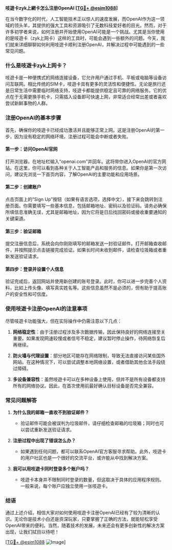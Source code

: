**吱遊卡zyk上網卡怎么注册OpenAI [[TG💪+ @esim1088](https://t.me/s/esim1088)]**

在当今数字化的时代，人工智能技术正以惊人的速度发展，而OpenAI作为这一领域的领头羊，其提供的强大工具和资源吸引了无数科技爱好者的目光。然而，对于许多初学者来说，如何注册并开始使用OpenAI可能是一个挑战。尤其是当你使用的是吱遊卡（zyk上网卡）这样的工具时，可能会遇到一些额外的问题。今天，我们就来详细聊聊如何利用吱遊卡顺利注册OpenAI，并解决过程中可能遇到的一些常见问题。

### 什么是吱遊卡zyk上网卡？

吱遊卡是一种便携式的网络连接设备，它允许用户通过手机、平板或电脑等设备访问互联网。相比传统的SIM卡，吱遊卡具有更多的灵活性和便捷性。无论是旅行还是日常生活中需要临时网络支持，吱遊卡都能提供稳定且可靠的网络服务。它的优点在于无需更换手机卡，只需插入设备即可快速上网，非常适合经常出差或者喜欢尝试新鲜事物的人群。

### 注册OpenAI的基本步骤

首先，确保你的吱遊卡已经成功激活并且能够正常上网。这是注册OpenAI的第一步，因为没有稳定的网络环境，注册过程可能会中断或者失败。

#### 第一步：访问OpenAI官网

打开浏览器，在地址栏输入“openai.com”并回车。这将带你进入OpenAI的官方网站。在这里，你可以看到各种关于人工智能产品和服务的信息。如果你是第一次访问，建议先浏览一下首页内容，了解OpenAI的主要功能和应用场景。

#### 第二步：创建账户

点击页面上的“Sign Up”按钮（如果有语言选项，选择中文），接下来会跳转到注册页面。你需要填写一些基本信息，包括邮箱地址、密码以及验证码。请务必确保所填信息准确无误，尤其是邮箱地址，因为它将是日后找回密码或接收重要通知的关键渠道。

#### 第三步：验证邮箱

提交注册信息后，系统会向你刚刚填写的邮箱发送一封验证邮件。打开邮箱查收邮件，并按照提示点击链接完成验证。如果长时间未收到邮件，请检查垃圾箱或者重新发送验证请求。

#### 第四步：登录并设置个人信息

验证完成后，返回网站并使用新创建的账号登录。此时，你可以进一步完善个人资料，比如上传头像、填写真实姓名等。这些信息虽然不是必须的，但有助于提高账户的安全性和可信度。

### 使用吱遊卡注册OpenAI的注意事项

尽管吱遊卡功能强大，但在实际操作中仍需注意以下几点：

1. **网络稳定性**：由于注册过程涉及多次数据传输，因此保持良好的网络连接至关重要。如果发现网速较慢或者信号不稳定，建议暂时停止操作，待网络恢复后再继续。
   
2. **防火墙与代理设置**：部分地区可能存在网络限制，导致无法直接访问某些国外网站。在这种情况下，可以尝试调整本地网络设置，或者借助其他合法手段绕过障碍。

3. **多设备兼容性**：虽然吱遊卡可以在多种设备上使用，但并不是所有设备都支持所有的网络协议。因此，在首次使用前最好确认目标设备是否完全兼容。

### 常见问题解答

1. **为什么我的邮箱一直收不到验证邮件？**
   - 验证邮件可能会被误判为垃圾邮件，请仔细检查邮箱的垃圾箱；同时也可以尝试重新发送验证请求。

2. **注册过程中出现了错误怎么办？**
   - 如果遇到任何问题，都可以联系OpenAI官方客服寻求帮助。此外，吱遊卡的用户社区也是一个很好的交流平台，或许能从中找到解决方案。

3. **我可以用吱遊卡同时登录多个账户吗？**
   - 吱遊卡本身并不限制同时登录的数量，但这取决于具体的应用程序规则。一般来说，每个账户应独立使用一张吱遊卡。

### 结语

通过上述介绍，相信大家对如何使用吱遊卡注册OpenAI已经有了较为清晰的认识。无论你是技术小白还是资深玩家，只要掌握了正确的方法，就能轻松享受OpenAI带来的便利。当然，随着技术的发展，未来还会有更多创新性的解决方案出现，让我们拭目以待吧！

[[TG💪+ @esim1088](https://t.me/s/esim1088) ![Image](https://i.postimg.cc/4NQfJmqS/Snipaste-2025-05-13-00-14-12.png)]